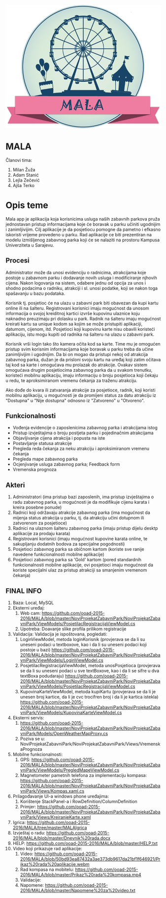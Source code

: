 ﻿![alt tag](https://raw.githubusercontent.com/ooad-2015-2016/MALA/master/logo.png)

# MALA 

Članovi tima: 
1. Milan Žuža
2. Adam Stanić
3. Lejla Zečević
4. Ajša Terko

# **Opis teme**

Mala app je aplikacija koja korisnicima usluga naših zabavnih parkova pruža jednostavan pristup informacijama koje će boravak u parku učiniti ugodnijim i zanimljivijim. Cilj aplikacije je da posjetiocu pomogne da pametno i efkasno iskoristi vrijeme provedeno u parku.
Rad aplikacije ce biti prezentiran na modelu izmišljenog zabavnog parka koji će se nalaziti na prostoru Kampusa Univerziteta u Sarajevu.


## **Procesi**

Administrator može da unosi evidenciju o radnicima, atrakcijama koje postoje u zabavnom parku i dodavanje novih usluga i modificiranje njhovih cijena. Nakon logovanja na sistem, odabere jednu od opcija za unos i shodno podacima o radniku, atrakciji i sl. unosi podatke, koji se nakon toga spašavanju u bazu podataka.

Korisnik tj. posjetioc će na ulazu u zabavni park biti obavezan da kupi kartu online ili na šalteru. Registrovani korisnici imaju mogućnost da unosom informacija o svojoj kreiditnoj kartici izvrše kupovinu ulaznice koju naknadno preuzimaju pri dolasku u park. Radnik na šalteru imaju mogućnost kreirati kartu sa unique kodom sa kojim se može pristupiti aplikaciji, datumom, cijenom, itd. Posjetioci koji kupovinu karte nisu obavili koristeći aplikaciju, istu mogu kupiti od radnika na šalteru na ulazu u zabavni park. 

Korisnik vrši login tako što kamera očita kod sa karte. Time mu je omogućen pristup svim korisnim informacijama koje boravak u parku treba da učine zanimljivijim i ugodnijim. Da bi on mogao da pristupi nekoj od atrakcija zabavnog parka, dužan je da prisloni svoju kartu na uređaj koji zatim očitava taj kod sa karte i omogućava mu prolazak do atrakcije. Ovakav sistem omogućava drugim posjetiocima zabavnog parka da u svakom trenutku, koristeći mobilnu aplikaciju, imaju informaciju o broju posjetioca koji čekaju u redu, te aproksimiranom vremenu čekanja za traženu atrakciju. 

Ako dođe do kvara ili zatvaranja atrakcije za posjetioce, radnik, koji koristi mobilnu aplikaciju, u mogućnosti je da promijeni status za datu atrakciju iz "Dostupna" u "Nije dostupna" odnosno iz "Zatvoreno" u "Otvoreno".

## **Funkcionalnosti**

- Vođenja evidencije o zaposlenicima zabavnog parka i atrakcijama istog
- Pristup izvještajima o broju postjeta parku i pojedinačnim atrakcijama
- Objavljivanje cijena atrakcija i popusta na iste
- Postavljanje statusa atrakcije
- Pregleda reda čekanja za neku atrakciju i aproksimiranom vremenu čekanja
- Pregleda mape zabavnog parka
- Ocjenjivanje usluga zabavnog parka; Feedback form
- Vremenska prognoza 

## **Akteri**

1. Administratori (ima pristup bazi zaposlenih, ima pristup izvještajima o radu zabavnog parka, u mogućnosti je da modifikuje cijenu karata i kreira posebne ponude)
2. Radnici koji održavaju atrakcije zabavnog parka (ima mogućnost da mijenja status atrakcija u parku, tj. da atrakciju učini dotupnom ili zatvorenom za posjetioce)
3. Radnici na ulaznom šalteru zabavnog parka (imaju pristup dijelu desktp aplikacije za prodaju karata)
4. Registrovani korisnici (imaju mogućnost kupovine karata online, te sakupljanju dodatnih bodova za specijalne pogodnosti)
5. Posjetioci zabavnog parka sa običnom kartom (koriste sve ranije navedene funkcionalnosti mobilne aplikacije)
6. Posjetioci zabavnog parka sa 'Gold' kartom (pored standardnih funkcionalnosti mobilne aplikacije, ovi posjetioci imaju mogućnost da koriste specijalni ulaz za pristup atrakciji sa smanjenim vremenom čekanja)

## **FINAL INFO**

1. Baza: Local, MySQL
2. Eksterni uređaj:
	1. Web cam: https://github.com/ooad-2015-2016/MALA/blob/master/NoviProjekatZabavniPark/NoviProjekatZabavniPark/ViewModels/PosjetilacRegistracijaViewModel.cs
	2. Upotreba: Doavanje slike profila prilikom registracije 
3. Validacija: Validacija je ispoštovana, pogledati:
	1. LoginViewModel, metoda loginKorisnik (provjerava se da li su uneseni podaci u textboxove, kao i da li su uneseni podaci koji postoje u bazi) 
           https://github.com/ooad-2015-2016/MALA/blob/master/NoviProjekatZabavniPark/NoviProjekatZabavniPark/ViewModels/LoginViewModel.cs
	2. PosjetilacRegistracijaViewModel, metoda unosPosjetioca (provjerava se da li su uneseni podaci u sve textBoxove, kao i da li se sifre u dva textBoxa podudaraju) 
           https://github.com/ooad-2015-2016/MALA/blob/master/NoviProjekatZabavniPark/NoviProjekatZabavniPark/ViewModels/PosjetilacRegistracijaViewModel.cs
	3. KupovinaKarteViewModel, metoda kupiKartu (provjerava se da li je unesen broj kartice, da li je cvc trocifren broj i da li je kartica istekla) 
           https://github.com/ooad-2015-2016/MALA/blob/master/NoviProjekatZabavniPark/NoviProjekatZabavniPark/ViewModels/KupovinaKarteViewModel.cs
4. Eksterni servis: 
	1. https://github.com/ooad-2015-2016/MALA/blob/master/NoviProjekatZabavniPark/NoviProjekatZabavniPark/Models/OpenWeatherMapProxy.cs
	2. Poziva se u: NoviProjekatZabavniPark/NoviProjekatZabavniPark/Views/VremenskaPrognoza
5. Mobilne funkcionalnosti:
	1. GPS: https://github.com/ooad-2015-2016/MALA/blob/master/NoviProjekatZabavniPark/NoviProjekatZabavniPark/ViewModels/PregledMapeViewModel.cs
	2. Magnetometer pametnih telefona za implementaciju kompasa: https://github.com/ooad-2015-2016/MALA/blob/master/NoviProjekatZabavniPark/NoviProjekatZabavniPark/Views/Kompas.xaml.cs
6. Prilagođavanje UI-a windows phone uređajima: 
	1. Korištenje StackPanel-a i RowDefinition/ColumnDefinition
	2. Primjer: https://github.com/ooad-2015-2016/MALA/blob/master/NoviProjekatZabavniPark/NoviProjekatZabavniPark/Views/KreiranjeKarte.xaml
7. Igrica: https://github.com/ooad-2015-2016/MALA/tree/master/MALAIgrica
8. Izvještaj o radu: https://github.com/ooad-2015-2016/MALA/blob/master/Dnevnik%20rada.docx
9. HELP: https://github.com/ooad-2015-2016/MALA/blob/master/HELP.txt
10. Video koji prikazuje rad aplikacije:
	1. Video: https://github.com/ooad-2015-2016/MALA/blob/50bd93ea87432a3ae373db9617da21bf1f646921/Prikaz%20rada%20aplikacije.webm
	2. Rad kompasa na mobitelu: https://github.com/ooad-2015-2016/MALA/blob/master/Prikaz%20rada%20kompasa.mp4
	3. Validacije: 
	4. Napomene: https://github.com/ooad-2015-2016/MALA/blob/master/Napomene%20za%20video.txt




